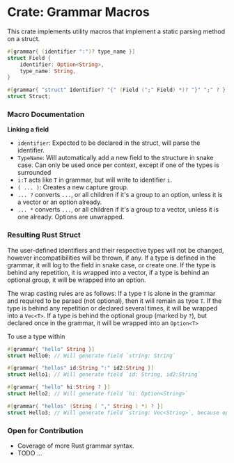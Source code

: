 # Crate: Grammar Macros

This crate implements utility macros that implement a static parsing method on a struct. 

```rs
#[grammar{ (identifier ":")? type_name }]
struct Field {
    identifier: Option<String>,
    type_name: String,
}

#[grammar{ "struct" Identifier? "{" (Field (";" Field) *)? "}" ";" ? }]
struct Struct;
```

### Macro Documentation

**Linking a field**



- `identifier`: Expected to be declared in the struct, will parse the identifier.
- `TypeName`: Will automatically add a new field to the structure in snake case. Can only be used once per context, except if one of the types is surrounded
- `i:T` acts like `T` in grammar, but will write to identifier `i`.
- `( ... )`: Creates a new capture group.
- `... ?` converts `...`, or all children if it's a group to an option, unless it is a vector or an option already.
- `... *` converts `...`, or all children if it's a group to a vector, unless it is one already. Options are unwrapped.

### Resulting Rust Struct

The user-defined identifiers and their respective types will not be changed, however incompatibilities will be thrown, if any. If a type is defined in the grammar, it will log to the field in snake case, or create one. If the type is behind any repetition, it is wrapped into a vector, if a type is behind an optional group, it will be wrapped into an option.

The wrap casting rules are as follows: If a type `T` is alone in the grammar and required to be parsed (not optional), then it will remain as tyoe `T`. If the type is behind any repetition or declared several times, it will be wrapped into a `Vec<T>`. If a type is behind the optional group (marked by `?`), but declared once in the grammar, it will be wrapped into an `Option<T>`

To use a type within 

```rs
#[grammar{ "hello" String }]
struct Hello0; // Will generate field `string: String`

#[grammar{ "hellos" id:String ":" id2:String }]
struct Hello1; // Will generate field `id: String, id2:String`

#[grammar{ "hello" hi:String ? }]
struct Hello2; // Will generate field `hi: Option<String>`

#[grammar{ "hellos" (String ( "," String ) *) ? }]
struct Hello3; // Will generate field `string: Vec<String>`, because option casts to repetition.
```

### Open for Contribution

- Coverage of more Rust grammar syntax.
- TODO ...

